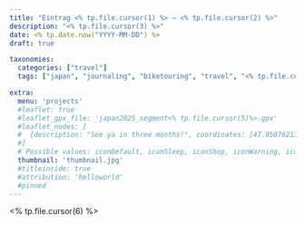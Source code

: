 ```yaml
---
title: "Eintrag <% tp.file.cursor(1) %> – <% tp.file.cursor(2) %>" 
description: "<% tp.file.cursor(3) %>"
date: <% tp.date.now("YYYY-MM-DD") %>
draft: true

taxonomies:
  categories: ["travel"]
  tags: ["japan", "journaling", "biketouring", "travel", "<% tp.file.cursor(4)%>"]

extra:
  menu: 'projects'
  #leaflet: true
  #leaflet_gpx_file: 'japan2025_segment<% tp.file.cursor(5)%>.gpx'
  #leaflet_nodes: [
  #  {description: "See ya in three months!", coordinates: [47.0507621319826, 8.310224275003634], icon: "iconStart", focus: true}
  #]
  # Possible values: iconDefault, iconSleep, iconShop, iconWarning, iconForbid, iconStart, iconStop
  thumbnail: 'thumbnail.jpg'
  #titleinside: true
  #attribution: 'helloworld'
  #pinned
---
```

<% tp.file.cursor(6) %>
